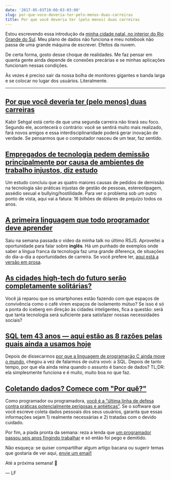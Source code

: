 ```yaml
---
date: '2017-05-03T10:00:03-03:00'
slug: por-que-voce-deveria-ter-pelo-menos-duas-carreiras
title: Por que você deveria ter (pelo menos) duas carreiras
---
```

Estou escrevendo essa introdução da [minha cidade natal, no interior do Rio Grande do Sul](https://www.wikiwand.com/pt/Cachoeira_do_Sul). Meu plano de dados não funciona e meu notebook não passa de uma grande máquina de escrever. Efeitos da nuvem.

De certa forma, gosto desse choque de realidades. Me faz pensar em quanta gente ainda depende de conexões precárias e se minhas aplicações funcionam nessas condições.  

Às vezes é preciso sair da nossa bolha de monitores gigantes e banda larga e se colocar no lugar dos usuários. Literalmente.

* * *

## [Por que você deveria ter (pelo menos) duas carreiras](https://hbr.org/2017/04/why-you-should-have-at-least-two-careers)

Kabir Sehgal está certo de que uma segunda carreira não tirará seu foco. Segundo ele, acontecerá o contrário: você se sentirá muito mais realizado, fará novos amigos e essa interdisciplinaridade poderá gerar inovação de verdade. Se pensarmos que o computador nasceu de um tear, faz sentido.

## [Empregados de tecnologia pedem demissão principalmente por causa de ambientes de trabalho injustos, diz estudo](https://techcrunch.com/2017/04/27/tech-employees-quit-their-jobs-mostly-because-of-unfair-work-environments-study-says/)

Um estudo concluiu que as quatro maiores causas de pedidos de demissão na tecnologia são práticas injustas de gestão de pessoas, estereotipagem, assédio sexual e bullying/hostilidade. Para ver o problema sob um outro ponto de vista, aqui vai a fatura: 16 bilhões de dólares de prejuízo todos os anos.

## [A primeira linguagem que todo programador deve aprender](https://www.youtube.com/watch)

Saiu na semana passada o vídeo da minha talk no último RSJS. Aproveitei a oportunidade para falar sobre **inglês**. Há um punhado de exemplos onde saber a língua franca da tecnologia faz uma grande diferença, de situações do dia-a-dia a oportunidades de carreira. Se você prefere ler, [aqui está a versão em prosa](https://lfbittencourt.com/a-primeira-linguagem-que-todo-programador-deve-aprender-a7e97eb68b26).

## [As cidades high-tech do futuro serão completamente solitárias?](https://theweek.com/articles/689527/hightech-cities-future-utterly-lonely)

Você já reparou que os smartphones estão fazendo com que espaços de convivência como o café virem espaços de isolamento mútuo? Se isso é só a ponta do iceberg em direção às cidades inteligentes, fica a questão: será que tanta tecnologia será suficiente para satisfazer nossas necessidades sociais?

## [SQL tem 43 anos — aqui estão as 8 razões pelas quais ainda a usamos hoje](http://blog.sqlizer.io/posts/sql-43/)

Depois de dissecarmos [por que a linguagem de programação C ainda move o mundo](https://alemdocodigo.com.br/issues/aprenda-a-dizer-nao-51728), chegou a vez de falarmos de outra vovó: a SQL. Depois de tanto tempo, por que ela ainda reina quando o assunto é banco de dados? TL;DR: ela simplesmente funciona e é muito, muito boa no que faz.

## [Coletando dados? Comece com "Por quê?"](https://www.grok-interactive.com/blog/data-start-with-why/)

Como programador ou programadora, [você é a “última linha de defesa contra práticas potencialmente perigosas e antiéticas”](https://alemdocodigo.com.br/issues/o-codigo-que-voce-escreve-pode-matar-pessoas-48467). Se o software que você escreve coleta dados pessoais dos seus usuários, garanta que essas informações sejam 1) realmente necessárias e 2) tratadas com o devido cuidado.

Por fim, a piada pronta da semana: reza a lenda que [um programador passou seis anos fingindo trabalhar](http://www.infomoney.com.br/carreira/emprego/noticia/6418517/programador-passou-seis-anos-fingindo-trabalhar-ganhando-mil-por-mes) e só então foi pego e demitido.  

Não esqueça: se quiser compartilhar algum artigo bacana ou sugerir temas que gostaria de ver aqui, [envie um email!](/cdn-cgi/l/email-protection#e6878285a68a80848f929283888589939492c885898bd99593848c838592dbb59381839592c3a5d5c3a7d589c3d4d68283c3d4d68794928f8189c0878b96dd93928bb985878b96878f8188dba78ac3a5d5c3a7df8bc3d4d68289c3d4d6a5c3a5d5c3a4d5828f8189c0878b96dd93928bb98b83828f938bdb838b878f8ac0878b96dd93928bb9958993948583dbb483909383c3d4d6888391958a8392928394)

Até a próxima semana! 🍒

— LF
